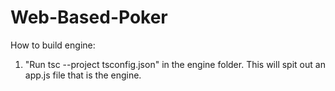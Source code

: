 # Web-Based-Poker

How to build engine:
1. "Run tsc --project tsconfig.json" in the engine folder. This will spit out an app.js file that is the engine.